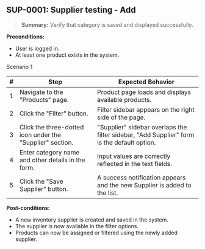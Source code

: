## **SUP-0001:** Supplier testing - Add  

> **Summary:** Verify that category is saved and displayed successfully.  <br>

**Preconditions:**

 - User is logged in.
 - At least one product exists in the system.

Scenario 1 

 | \# | Step | Expected Behavior | 
 |----|------|-------------------| 
 |  1 | Navigate to the "Products" page.                              | Product page loads and displays available products.   | 
 |  2 | Click the "Filter" button.                                    | Filter sidebar appears on the right side of the page.  | 
 |  3 | Click the three-dotted icon under the "Supplier" section.     | "Supplier" sidebar overlaps the filter sidebar, "Add Supplier" form is the default option.   |  
 |  4 | Enter category name and other details in the form.            | Input values are correctly reflected in the text fields.   |
 |  5 | Click the "Save Supplier" button.                             | A success notification appears and the new Supplier is added to the list.   |

**Post-conditions:**  

 - A new inventory supplier is created and saved in the system.  
 - The supplier is now available in the filter options.  
 - Products can now be assigned or filtered using the newly added supplier. 
